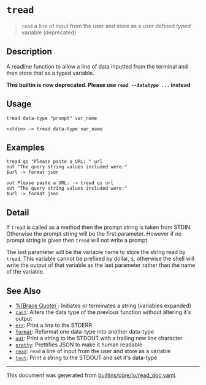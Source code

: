 # `tread`

> `read` a line of input from the user and store as a user defined *typed* variable (deprecated)

## Description

A readline function to allow a line of data inputted from the terminal and then
store that as a typed variable.

**This builtin is now deprecated. Please use `read --datatype ...` instead**

## Usage

```
tread data-type "prompt" var_name

<stdin> -> tread data-type var_name
```

## Examples

```
tread qs "Please paste a URL: " url
out "The query string values included were:"
$url -> format json

out Please paste a URL: -> tread qs url
out "The query string values included were:"
$url -> format json
```

## Detail

If `tread` is called as a method then the prompt string is taken from STDIN.
Otherwise the prompt string will be the first parameter. However if no prompt
string is given then `tread` will not write a prompt.

The last parameter will be the variable name to store the string read by `tread`.
This variable cannot be prefixed by dollar, `$`, otherwise the shell will write
the output of that variable as the last parameter rather than the name of the
variable.

## See Also

* [%(Brace Quote)`](../parser/brace-quote.md):
  Initiates or terminates a string (variables expanded)
* [`cast`](../commands/cast.md):
  Alters the data type of the previous function without altering it's output
* [`err`](../commands/err.md):
  Print a line to the STDERR
* [`format`](../commands/format.md):
  Reformat one data-type into another data-type
* [`out`](../commands/out.md):
  Print a string to the STDOUT with a trailing new line character
* [`pretty`](../commands/pretty.md):
  Prettifies JSON to make it human readable
* [`read`](../commands/read.md):
  `read` a line of input from the user and store as a variable
* [`tout`](../commands/tout.md):
  Print a string to the STDOUT and set it's data-type

<hr/>

This document was generated from [builtins/core/io/read_doc.yaml](https://github.com/lmorg/murex/blob/master/builtins/core/io/read_doc.yaml).